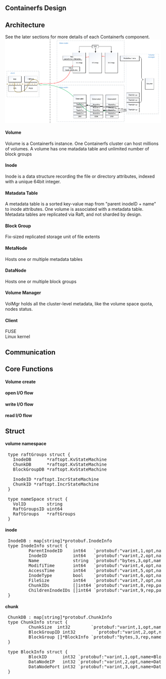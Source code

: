 ## Containerfs Design

## Architecture

See the later sections for more details of each Containerfs component.
![image](architecture.png)

#### Volume  
Volume is a Containerfs instance.  One Containerfs cluster can host millions of volumes.
A volume has one matadata table and unlimited number of block groups

#### Inode  
Inode is a data structure recording the file or directory attributes, indexed with a unique 64bit integer.

#### Matadata Table 
A metadata table is a sorted key-value map from "parent inodeID + name" to inode attributes.
One volume is associated with a metadata table.
Metadata tables are replicated via Raft, and not sharded by design. 

#### Block Group  
Fix-sized replicated storage unit of file extents

#### MetaNode
Hosts one or multiple metadata tables

#### DataNode
Hosts one or multiple block groups

#### Volume Manager  
VolMgr holds all the cluster-level metadata, like the volume space quota, nodes status. 

#### Client
FUSE  
Linux kernel

## Communication

## Core Functions

#### Volume create

#### open I/O flow

#### write I/O flow

#### read I/O flow


## Struct
#### volume namespace
<pre>
&nbsp;type raftGroups struct {
&nbsp;	InodeDB      *raftopt.KvStateMachine
&nbsp;	ChunkDB      *raftopt.KvStateMachine
&nbsp;	BlockGroupDB *raftopt.KvStateMachine
&nbsp;
&nbsp;	InodeID *raftopt.IncrStateMachine
&nbsp;	ChunkID *raftopt.IncrStateMachine
&nbsp;}
&nbsp;
&nbsp;type nameSpace struct {
&nbsp;	VolID        string
&nbsp;	RaftGroupsID uint64
&nbsp;	RaftGroups   *raftGroups
&nbsp;}
</pre>

#### inode
<pre>
&nbsp;InodeDB : map[string]*protobuf.InodeInfo 
&nbsp;type InodeInfo struct {
&nbsp;        ParentInodeID    int64   `protobuf:"varint,1,opt,name=ParentInodeID" json:"ParentInodeID,omitempty"`
&nbsp;        InodeID          int64   `protobuf:"varint,2,opt,name=InodeID" json:"InodeID,omitempty"`
&nbsp;        Name             string  `protobuf:"bytes,3,opt,name=Name" json:"Name,omitempty"`
&nbsp;        ModifiTime       int64   `protobuf:"varint,4,opt,name=ModifiTime" json:"ModifiTime,omitempty"`
&nbsp;        AccessTime       int64   `protobuf:"varint,5,opt,name=AccessTime" json:"AccessTime,omitempty"`
&nbsp;        InodeType        bool    `protobuf:"varint,6,opt,name=InodeType" json:"InodeType,omitempty"`
&nbsp;        FileSize         int64   `protobuf:"varint,7,opt,name=FileSize" json:"FileSize,omitempty"`
&nbsp;        ChunkIDs         []int64 `protobuf:"varint,8,rep,packed,name=ChunkIDs" json:"ChunkIDs,omitempty"`
&nbsp;        ChildrenInodeIDs []int64 `protobuf:"varint,9,rep,packed,name=ChildrenInodeIDs" json:"ChildrenInodeIDs,omitempty"`
&nbsp;}
</pre>
#### chunk
<pre>
&nbsp;ChunkDB : map[string]*protobuf.ChunkInfo
&nbsp;type ChunkInfo struct {
&nbsp;        ChunkSize  int32        `protobuf:"varint,1,opt,name=ChunkSize" json:"ChunkSize,omitempty"`
&nbsp;        BlockGroupID int32        `protobuf:"varint,2,opt,name=BlockGroupID" json:"BlockGroupID,omitempty"`
&nbsp;        BlockGroup []*BlockInfo `protobuf:"bytes,3,rep,name=BlockGroup" json:"BlockGroup,omitempty"`
&nbsp;}
&nbsp;
&nbsp;type BlockInfo struct {
&nbsp;        BlockID      int32 `protobuf:"varint,1,opt,name=BlockID" json:"BlockID,omitempty"`
&nbsp;        DataNodeIP   int32 `protobuf:"varint,2,opt,name=DataNodeIP" json:"DataNodeIP,omitempty"`
&nbsp;        DataNodePort int32 `protobuf:"varint,3,opt,name=DataNodePort" json:"DataNodePort,omitempty"`
&nbsp;}
</pre>
